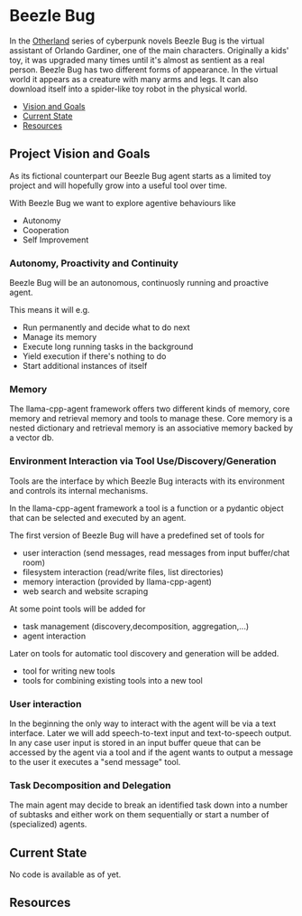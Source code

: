 # Beezle Bug
In the [Otherland](https://en.wikipedia.org/wiki/Otherland) series of cyberpunk novels Beezle Bug is the virtual assistant of Orlando Gardiner, one of the main characters.
Originally a kids' toy, it was upgraded many times until it's almost as sentient as a real person.
Beezle Bug has two different forms of appearance. In the virtual world it appears as a creature with many arms and legs. It can also download itself into a spider-like toy robot in the physical world.


* [Vision and Goals](#vision)
* [Current State](#current_state)
* [Resources](#resources)

## Project Vision and Goals
As its fictional counterpart our Beezle Bug agent starts as a limited toy project and will hopefully grow into a useful tool over time.

With Beezle Bug we want to explore agentive behaviours like
* Autonomy
* Cooperation
* Self Improvement

### Autonomy, Proactivity and Continuity
Beezle Bug will be an autonomous, continuosly running and proactive agent. 

This means it will e.g.
* Run permanently and decide what to do next
* Manage its memory
* Execute long running tasks in the background
* Yield execution if there's nothing to do
* Start additional instances of itself

### Memory
The llama-cpp-agent framework offers two different kinds of memory, core memory and retrieval memory and tools to manage these.
Core memory is a nested dictionary and retrieval memory is an associative memory backed by a vector db.

### Environment Interaction via Tool Use/Discovery/Generation
Tools are the interface by which Beezle Bug interacts with its environment and controls its internal mechanisms.

In the llama-cpp-agent framework a tool is a function or a pydantic object that can be selected and executed by an agent.

The first version of Beezle Bug will have a predefined set of tools for
* user interaction (send messages, read messages from input buffer/chat room)
* filesystem interaction (read/write files, list directories)
* memory interaction (provided by llama-cpp-agent)
* web search and website scraping

At some point tools will be added for 
* task management (discovery,decomposition, aggregation,...)
* agent interaction

Later on tools for automatic tool discovery and generation will be added.
* tool for writing new tools
* tools for combining existing tools into a new tool

### User interaction
In the beginning the only way to interact with the agent will be via a text interface.
Later we will add speech-to-text input and text-to-speech output.
In any case user input is stored in an input buffer queue that can be accessed by the agent via a tool and if the agent wants to output a message to the user it executes a "send message" tool.

### Task Decomposition and Delegation
The main agent may decide to break an identified task down into a number of subtasks and either work on them sequentially or start a number of (specialized) agents.

## Current State
No code is available as of yet.

## Resources

